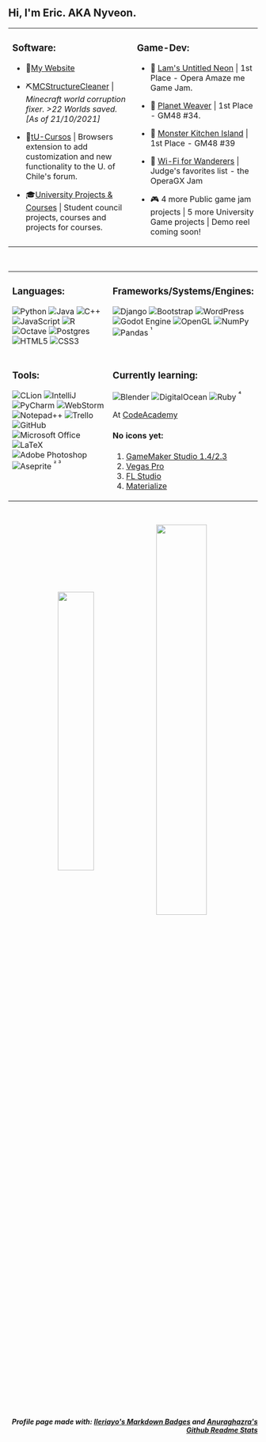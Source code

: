 ## Hi, I'm Eric. AKA Nyveon.  

<table><tr><td valign="top" width="50%"> 

  ### Software:
  
  - 🦀[My Website](https://nyveon.com)  

  - ⛏[MCStructureCleaner](https://github.com/Nyveon/MCStructureCleaner) | *Minecraft world corruption fixer. >22 Worlds saved. [As of 21/10/2021]*

  - 📕[tU-Cursos](https://github.com/Nyveon/tu-cursos) | Browsers extension to add customization and new functionality to the U. of Chile's forum.
  
  - 🎓[University Projects & Courses](https://github.com/Nyveon/Nyveon/blob/main/University.md) | Student council projects, courses and projects for courses.


</td><td valign="top" width="50%">
  
  ### Game-Dev:
  
  - 🥇 [Lam's Untitled Neon](https://itch.io/jam/amaze-me-game-jam/rate/1097884) | 1st Place - Opera Amaze me Game Jam.  


  - 🥇 [Planet Weaver](https://gm48.net/game/1578/planet-weaver) | 1st Place - GM48 #34.  


  - 🥇 [Monster Kitchen Island](https://gm48.net/game/1929/monster-kitchen-island) | 1st Place - GM48 #39  


  - 🏅 [Wi-Fi for Wanderers](https://gamejolt.com/games/wanderers/639151) | Judge's favorites list - the OperaGX Jam  


  - 🎮 4 more Public game jam projects | 5 more University Game projects | Demo reel coming soon!  


</td></tr></table>  
 
 <br/>
 
<table><tr><td valign="top" width="50%"> 
 
### Languages:

![Python](https://img.shields.io/badge/python-3670A0?style=for-the-badge&logo=python&logoColor=ffdd54) 
![Java](https://img.shields.io/badge/java-%23ED8B00.svg?style=for-the-badge&logo=java&logoColor=white)
![C++](https://img.shields.io/badge/c++-%2300599C.svg?style=for-the-badge&logo=c%2B%2B&logoColor=white)
![JavaScript](https://img.shields.io/badge/javascript-%23323330.svg?style=for-the-badge&logo=javascript&logoColor=%23F7DF1E)
![R](https://img.shields.io/badge/r-%23276DC3.svg?style=for-the-badge&logo=r&logoColor=white)
![Octave](https://img.shields.io/badge/OCTAVE-darkblue?style=for-the-badge&logo=octave&logoColor=fcd683)
![Postgres](https://img.shields.io/badge/postgres-%23316192.svg?style=for-the-badge&logo=postgresql&logoColor=white)
![HTML5](https://img.shields.io/badge/html5-%23E34F26.svg?style=for-the-badge&logo=html5&logoColor=white)
![CSS3](https://img.shields.io/badge/css3-%231572B6.svg?style=for-the-badge&logo=css3&logoColor=white)
  
</td><td valign="top" width="50%"> 
  
### Frameworks/Systems/Engines:
![Django](https://img.shields.io/badge/django-%23092E20.svg?style=for-the-badge&logo=django&logoColor=white)
![Bootstrap](https://img.shields.io/badge/bootstrap-%23563D7C.svg?style=for-the-badge&logo=bootstrap&logoColor=white)
![WordPress](https://img.shields.io/badge/WordPress-%23117AC9.svg?style=for-the-badge&logo=WordPress&logoColor=white)
![Godot Engine](https://img.shields.io/badge/GODOT-%23FFFFFF.svg?style=for-the-badge&logo=godot-engine)
![OpenGL](https://img.shields.io/badge/OpenGL-%23FFFFFF.svg?style=for-the-badge&logo=opengl)
![NumPy](https://img.shields.io/badge/numpy-%23013243.svg?style=for-the-badge&logo=numpy&logoColor=white)
![Pandas](https://img.shields.io/badge/pandas-%23150458.svg?style=for-the-badge&logo=pandas&logoColor=white)
<sup> ¹ </sup>

</td></tr><tr></tr><tr>
  
<td valign="top" width="50%" > 
  
### Tools:
![CLion](https://img.shields.io/badge/CLion-black?style=for-the-badge&logo=clion&logoColor=white)
![IntelliJ](https://img.shields.io/badge/IntelliJIDEA-000000.svg?style=for-the-badge&logo=intellij-idea&logoColor=white)
![PyCharm](https://img.shields.io/badge/pycharm-143?style=for-the-badge&logo=pycharm&logoColor=black&color=black&labelColor=green)
![WebStorm](https://img.shields.io/badge/webstorm-143?style=for-the-badge&logo=webstorm&logoColor=white&color=black)
![Notepad++](https://img.shields.io/badge/Notepad++-%2390E59A.svg?style=for-the-badge&logo=Notepad%2B%2B&logoColor=black)
![Trello](https://img.shields.io/badge/Trello-%23026AA7.svg?style=for-the-badge&logo=Trello&logoColor=white)
![GitHub](https://img.shields.io/badge/github-%23121011.svg?style=for-the-badge&logo=github&logoColor=white)
![Microsoft Office](https://img.shields.io/badge/Microsoft_Office-D83B01?style=for-the-badge&logo=microsoft-office&logoColor=white)
![LaTeX](https://img.shields.io/badge/latex-%23008080.svg?style=for-the-badge&logo=latex&logoColor=white)
![Adobe Photoshop](https://img.shields.io/badge/adobe%20photoshop-%2331A8FF.svg?style=for-the-badge&logo=adobephotoshop&logoColor=white)
![Aseprite](https://img.shields.io/badge/Aseprite-FFFFFF?style=for-the-badge&logo=Aseprite&logoColor=#7D929E)
<sup> ² ³ </sup>

</td><td valign="top" width="50%"> 

### Currently learning:
![Blender](https://img.shields.io/badge/blender-%23F5792A.svg?style=for-the-badge&logo=blender&logoColor=white) ![DigitalOcean](https://img.shields.io/badge/DigitalOcean-%230167ff.svg?style=for-the-badge&logo=digitalOcean&logoColor=white) ![Ruby](https://img.shields.io/badge/ruby-%23CC342D.svg?style=for-the-badge&logo=ruby&logoColor=white)
<sup> ⁴ </sup>

At [CodeAcademy](https://www.codecademy.com/profiles/LiquidAmethyst)

#### No icons yet:
1. [GameMaker Studio 1.4/2.3](https://github.com/simple-icons/simple-icons/issues/4419)
2. [Vegas Pro](https://github.com/simple-icons/simple-icons/issues/6764)
3. [FL Studio](https://github.com/simple-icons/simple-icons/issues/2170)
4. [Materialize](https://github.com/simple-icons/simple-icons/issues/3203)
  
</td><table>
       
<br/>  
  
<p align="center">
<img align="center" style="width: 38%" src="https://github-readme-stats.vercel.app/api?username=Nyveon&hide_rank=true&show_icons=true&hide_border=true&count_private=true&theme=dracula" />

<img align="center" style="width: 45%" src="https://github-readme-stats.vercel.app/api/top-langs/?username=Nyveon&layout=compact&hide_border=true&count_private=true&theme=dracula&langs_count=10"/>
</p>
  
  
<br/>

<h5 align="right">
Profile page made with: <a href="https://github.com/Ileriayo/markdown-badges">Ileriayo's Markdown Badges</a> and <a href="https://github.com/anuraghazra/github-readme-stats">Anuraghazra's Github Readme Stats</a>
</h5>
